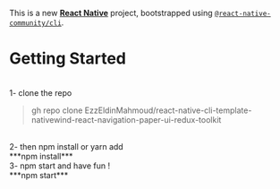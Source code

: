 This is a new [**React Native**](https://reactnative.dev) project, bootstrapped using [`@react-native-community/cli`](https://github.com/react-native-community/cli).

# Getting Started
<br />
1- clone the repo  
<br />

> gh repo clone EzzEldinMahmoud/react-native-cli-template-nativewind-react-navigation-paper-ui-redux-toolkit

<br />
2- then npm install or yarn add 
<br />
***npm install***

<br />
3- npm start and have fun !
<br />
***npm start***
<br />




